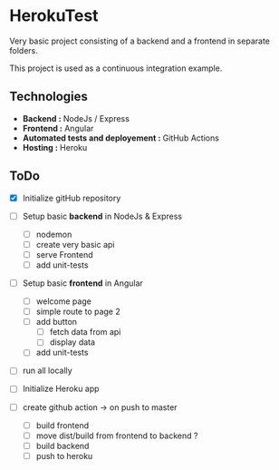 # HerokuTest

Very basic project consisting of a backend and a frontend in separate folders.

This project is used as a continuous integration example. 

## Technologies 
- **Backend :** NodeJs / Express
- **Frontend :** Angular
- **Automated tests and deployement :** GitHub Actions
- **Hosting :** Heroku 

## ToDo 

- [X] Initialize gitHub repository

- [ ] Setup basic **backend** in NodeJs & Express
    - [ ] nodemon 
    - [ ] create very basic api 
    - [ ] serve Frontend 
    - [ ] add unit-tests
- [ ] Setup basic **frontend** in Angular 
    - [ ] welcome page
    - [ ] simple route to page 2
    - [ ] add button
        - [ ] fetch data from api 
        - [ ] display data 
    - [ ] add unit-tests

- [ ] run all locally 

- [ ] Initialize Heroku app 
- [ ] create github action -> on push to master
    - [ ] build frontend
    - [ ] move dist/build from frontend to backend ? 
    - [ ] build backend
    - [ ] push to heroku 
